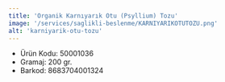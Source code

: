 ```yaml
---
title: 'Organik Karnıyarık Otu (Psyllium) Tozu'
image: '/services/saglikli-beslenme/KARNIYARIKOTUTOZU.png'
alt: 'karniyarik-otu-tozu'
---
```


* Ürün Kodu: 50001036 
* Gramaj: 200 gr. 
* Barkod: 8683704001324